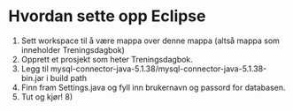 # Hvordan sette opp Eclipse

1. Sett workspace til å være mappa over denne mappa (altså mappa som inneholder Treningsdagbok)
2. Opprett et prosjekt som heter Treningsdagbok.
3. Legg til mysql-connector-java-5.1.38/mysql-connector-java-5.1.38-bin.jar i build path
4. Finn fram Settings.java og fyll inn brukernavn og passord for databasen.
5. Tut og kjør! 8)
